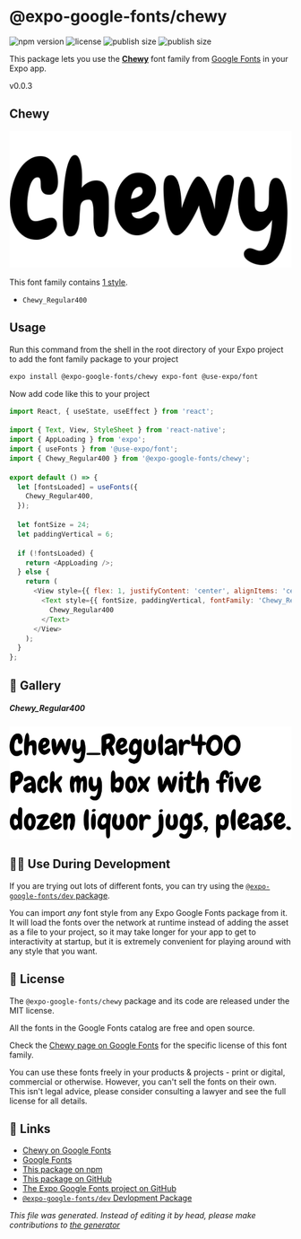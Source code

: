 # @expo-google-fonts/chewy

![npm version](https://flat.badgen.net/npm/v/@expo-google-fonts/chewy)
![license](https://flat.badgen.net/github/license/expo/google-fonts)
![publish size](https://flat.badgen.net/packagephobia/install/@expo-google-fonts/chewy)
![publish size](https://flat.badgen.net/packagephobia/publish/@expo-google-fonts/chewy)

This package lets you use the [**Chewy**](https://fonts.google.com/specimen/Chewy) font family from [Google Fonts](https://fonts.google.com/) in your Expo app.

v0.0.3

## Chewy

![Chewy](./font-family.png)

This font family contains [1 style](#gallery).

- `Chewy_Regular400`

## Usage

Run this command from the shell in the root directory of your Expo project to add the font family package to your project
```sh
expo install @expo-google-fonts/chewy expo-font @use-expo/font
```

Now add code like this to your project
```js
import React, { useState, useEffect } from 'react';

import { Text, View, StyleSheet } from 'react-native';
import { AppLoading } from 'expo';
import { useFonts } from '@use-expo/font';
import { Chewy_Regular400 } from '@expo-google-fonts/chewy';

export default () => {
  let [fontsLoaded] = useFonts({
    Chewy_Regular400,
  });

  let fontSize = 24;
  let paddingVertical = 6;

  if (!fontsLoaded) {
    return <AppLoading />;
  } else {
    return (
      <View style={{ flex: 1, justifyContent: 'center', alignItems: 'center' }}>
        <Text style={{ fontSize, paddingVertical, fontFamily: 'Chewy_Regular400' }}>
          Chewy_Regular400
        </Text>
      </View>
    );
  }
};

```

## 🔡 Gallery

##### Chewy_Regular400
![Chewy_Regular400](./d88ead910c7aca7ef7e4aec8e38bc7bd8ea2f85b93181a960e2747192d839469.ttf.png)


## 👩‍💻 Use During Development

If you are trying out lots of different fonts, you can try using the [`@expo-google-fonts/dev` package](https://github.com/expo/google-fonts/tree/master/font-packages/dev#readme).

You can import *any* font style from any Expo Google Fonts package from it. It will load the fonts
over the network at runtime instead of adding the asset as a file to your project, so it may take longer
for your app to get to interactivity at startup, but it is extremely convenient
for playing around with any style that you want.

## 📖 License

The `@expo-google-fonts/chewy` package and its code are released under the MIT license.

All the fonts in the Google Fonts catalog are free and open source.

Check the [Chewy page on Google Fonts](https://fonts.google.com/specimen/Chewy) for the specific license of this font family.

You can use these fonts freely in your products & projects - print or digital, commercial or otherwise. However, you can't sell the fonts on their own. This isn't legal advice, please consider consulting a lawyer and see the full license for all details.

## 🔗 Links

- [Chewy on Google Fonts](https://fonts.google.com/specimen/Chewy)
- [Google Fonts](https://fonts.google.com/)
- [This package on npm](https://www.npmjs.com/package/@expo-google-fonts/chewy)
- [This package on GitHub](https://github.com/expo/google-fonts/tree/master/font-packages/chewy)
- [The Expo Google Fonts project on GitHub](https://github.com/expo/google-fonts)
- [`@expo-google-fonts/dev` Devlopment Package](https://github.com/expo/google-fonts/tree/master/font-packages/dev)


*This file was generated. Instead of editing it by head, please make contributions to [the generator](https://github.com/expo/google-fonts/tree/master/packages/generator)*
